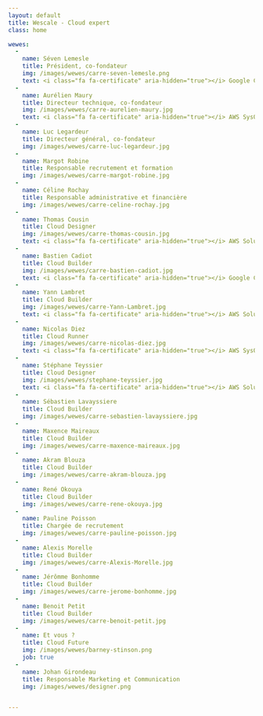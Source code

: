 ```yaml
---
layout: default
title: Wescale - Cloud expert
class: home

wewes:
  -
    name: Séven Lemesle
    title: Président, co-fondateur
    img: /images/wewes/carre-seven-lemesle.png
    text: <i class="fa fa-certificate" aria-hidden="true"></i> Google Cloud platform Architect
  -
    name: Aurélien Maury
    title: Directeur technique, co-fondateur
    img: /images/wewes/carre-aurelien-maury.jpg
    text: <i class="fa fa-certificate" aria-hidden="true"></i> AWS SysOps Administrator
  -
    name: Luc Legardeur
    title: Directeur général, co-fondateur
    img: /images/wewes/carre-luc-legardeur.jpg
  -
    name: Margot Robine
    title: Responsable recrutement et formation
    img: /images/wewes/carre-margot-robine.jpg
  -
    name: Céline Rochay
    title: Responsable administrative et financière
    img: /images/wewes/carre-celine-rochay.jpg
  -
    name: Thomas Cousin
    title: Cloud Designer
    img: /images/wewes/carre-thomas-cousin.jpg
    text: <i class="fa fa-certificate" aria-hidden="true"></i> AWS Solution Architect
  -
    name: Bastien Cadiot
    title: Cloud Builder
    img: /images/wewes/carre-bastien-cadiot.jpg
    text: <i class="fa fa-certificate" aria-hidden="true"></i> Google Cloud platform Architect
  -
    name: Yann Lambret
    title: Cloud Builder
    img: /images/wewes/carre-Yann-Lambret.jpg
    text: <i class="fa fa-certificate" aria-hidden="true"></i> AWS Solution Architect
  -
    name: Nicolas Diez
    title: Cloud Runner
    img: /images/wewes/carre-nicolas-diez.jpg
    text: <i class="fa fa-certificate" aria-hidden="true"></i> AWS SysOps Administrator
  -
    name: Stéphane Teyssier
    title: Cloud Designer
    img: /images/wewes/stephane-teyssier.jpg
    text: <i class="fa fa-certificate" aria-hidden="true"></i> AWS Solution Architect Pro
  -
    name: Sébastien Lavayssiere
    title: Cloud Builder
    img: /images/wewes/carre-sebastien-lavayssiere.jpg
  -
    name: Maxence Maireaux
    title: Cloud Builder
    img: /images/wewes/carre-maxence-maireaux.jpg
  -
    name: Akram Blouza
    title: Cloud Builder
    img: /images/wewes/carre-akram-blouza.jpg
  -
    name: René Okouya
    title: Cloud Builder
    img: /images/wewes/carre-rene-okouya.jpg
  -
    name: Pauline Poisson
    title: Chargée de recrutement
    img: /images/wewes/carre-pauline-poisson.jpg
  -
    name: Alexis Morelle
    title: Cloud Builder
    img: /images/wewes/carre-Alexis-Morelle.jpg
  -
    name: Jérômme Bonhomme
    title: Cloud Builder
    img: /images/wewes/carre-jerome-bonhomme.jpg
  -
    name: Benoit Petit
    title: Cloud Builder
    img: /images/wewes/carre-benoit-petit.jpg
  -
    name: Et vous ?
    title: Cloud Future
    img: /images/wewes/barney-stinson.png
    job: true
  -
    name: Johan Girondeau
    title: Responsable Marketing et Communication
    img: /images/wewes/designer.png


---
```


